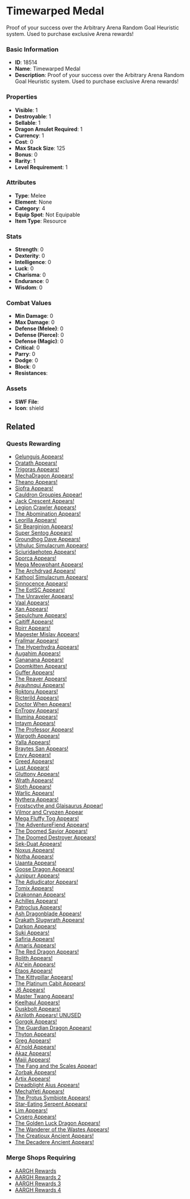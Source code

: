 # Timewarped Medal

Proof of your success over the Arbitrary Arena Random Goal Heuristic system. Used to purchase exclusive Arena rewards!

### Basic Information

- **ID**: 18514
- **Name**: Timewarped Medal
- **Description**: Proof of your success over the Arbitrary Arena Random Goal Heuristic system. Used to purchase exclusive Arena rewards!

### Properties

- **Visible**: 1
- **Destroyable**: 1
- **Sellable**: 1
- **Dragon Amulet Required**: 1
- **Currency**: 1
- **Cost**: 0
- **Max Stack Size**: 125
- **Bonus**: 0
- **Rarity**: 1
- **Level Requirement**: 1

### Attributes

- **Type**: Melee
- **Element**: None
- **Category**: 4
- **Equip Spot**: Not Equipable
- **Item Type**: Resource

### Stats

- **Strength**: 0
- **Dexterity**: 0
- **Intelligence**: 0
- **Luck**: 0
- **Charisma**: 0
- **Endurance**: 0
- **Wisdom**: 0

### Combat Values

- **Min Damage**: 0
- **Max Damage**: 0
- **Defense (Melee)**: 0
- **Defense (Pierce)**: 0
- **Defense (Magic)**: 0
- **Critical**: 0
- **Parry**: 0
- **Dodge**: 0
- **Block**: 0
- **Resistances**: 

### Assets

- **SWF File**: 
- **Icon**: shield

## Related

### Quests Rewarding

- [Gelunguis Appears!](../quests/1564-gelunguis-appears.md)
- [Oratath Appears!](../quests/1565-oratath-appears.md)
- [Trigoras Appears!](../quests/1566-trigoras-appears.md)
- [MechaDragon Appears!](../quests/1567-mechadragon-appears.md)
- [Theano Appears!](../quests/1568-theano-appears.md)
- [Siofra Appears!](../quests/1569-siofra-appears.md)
- [Cauldron Groupies Appear!](../quests/1570-cauldron-groupies-appear.md)
- [Jack Crescent Appears!](../quests/1571-jack-crescent-appears.md)
- [Legion Crawler Appears!](../quests/1572-legion-crawler-appears.md)
- [The Abomination Appears!](../quests/1573-the-abomination-appears.md)
- [Leorilla Appears!](../quests/1574-leorilla-appears.md)
- [Sir Bearginion Appears!](../quests/1575-sir-bearginion-appears.md)
- [Super Sentog Appears!](../quests/1576-super-sentog-appears.md)
- [Groundhog Dave Appears!](../quests/1577-groundhog-dave-appears.md)
- [Uthuluc Simulacrum Appears!](../quests/1578-uthuluc-simulacrum-appears.md)
- [Sciuridaehotep Appears!](../quests/1579-sciuridaehotep-appears.md)
- [Sporca Appears!](../quests/1580-sporca-appears.md)
- [Mega Meowphant Appears!](../quests/1581-mega-meowphant-appears.md)
- [The Archdryad Appears!](../quests/1582-the-archdryad-appears.md)
- [Kathool Simulacrum Appears!](../quests/1583-kathool-simulacrum-appears.md)
- [Sinnocence Appears!](../quests/1584-sinnocence-appears.md)
- [The EotSC Appears!](../quests/1585-the-eotsc-appears.md)
- [The Unraveler Appears!](../quests/1586-the-unraveler-appears.md)
- [Vaal Appears!](../quests/1587-vaal-appears.md)
- [Xan Appears!](../quests/1588-xan-appears.md)
- [Sepulchure Appears!](../quests/1589-sepulchure-appears.md)
- [Caitiff Appears!](../quests/1590-caitiff-appears.md)
- [Roirr Appears!](../quests/1594-roirr-appears.md)
- [Magester Mislav Appears!](../quests/1595-magester-mislav-appears.md)
- [Frallmar Appears!](../quests/1782-frallmar-appears.md)
- [The Hyperhydra Appears!](../quests/1783-the-hyperhydra-appears.md)
- [Augahim Appears!](../quests/1784-augahim-appears.md)
- [Gananana Appears!](../quests/1785-gananana-appears.md)
- [Doomkitten Appears!](../quests/1786-doomkitten-appears.md)
- [Guffer Appears!](../quests/1787-guffer-appears.md)
- [The Reaver Appears!](../quests/1788-the-reaver-appears.md)
- [Ayauhnqui Appears!](../quests/1789-ayauhnqui-appears.md)
- [Roktoru Appears!](../quests/1790-roktoru-appears.md)
- [Ricterild Appears!](../quests/1791-ricterild-appears.md)
- [Doctor When Appears!](../quests/1792-doctor-when-appears.md)
- [EnTropy Appears!](../quests/1793-entropy-appears.md)
- [Illumina Appears!](../quests/1794-illumina-appears.md)
- [Intaym Appears!](../quests/1795-intaym-appears.md)
- [The Professor Appears!](../quests/1796-the-professor-appears.md)
- [Wargoth Appears!](../quests/1797-wargoth-appears.md)
- [Yalla Appears!](../quests/1798-yalla-appears.md)
- [Braytes San Appears!](../quests/1799-braytes-san-appears.md)
- [Envy Appears!](../quests/1800-envy-appears.md)
- [Greed Appears!](../quests/1801-greed-appears.md)
- [Lust Appears!](../quests/1802-lust-appears.md)
- [Gluttony Appears!](../quests/1803-gluttony-appears.md)
- [Wrath Appears!](../quests/1804-wrath-appears.md)
- [Sloth Appears!](../quests/1805-sloth-appears.md)
- [Warlic Appears!](../quests/1869-warlic-appears.md)
- [Nythera Appears!](../quests/1870-nythera-appears.md)
- [Frostscythe and Glaisaurus Appear!](../quests/1871-frostscythe-and-glaisaurus-appear.md)
- [Vilmor and Cryozen Appear](../quests/1872-vilmor-and-cryozen-appear.md)
- [Mega Fluffy Tog Appears!](../quests/1873-mega-fluffy-tog-appears.md)
- [The AdventureFiend Appears!](../quests/1874-the-adventurefiend-appears.md)
- [The Doomed Savior Appears!](../quests/1875-the-doomed-savior-appears.md)
- [The Doomed Destroyer Appears!](../quests/1876-the-doomed-destroyer-appears.md)
- [Sek-Duat Appears!](../quests/1877-sek-duat-appears.md)
- [Noxus Appears!](../quests/1878-noxus-appears.md)
- [Notha Appears!](../quests/1879-notha-appears.md)
- [Uaanta Appears!](../quests/1880-uaanta-appears.md)
- [Goose Dragon Appears!](../quests/1984-goose-dragon-appears.md)
- [Junipurr Appears!](../quests/1985-junipurr-appears.md)
- [The Adjudicator Appears!](../quests/1986-the-adjudicator-appears.md)
- [Tomix Appears!](../quests/1987-tomix-appears.md)
- [Drakonnan Appears!](../quests/1988-drakonnan-appears.md)
- [Achilles Appears!](../quests/1989-achilles-appears.md)
- [Patroclus Appears!](../quests/1990-patroclus-appears.md)
- [Ash Dragonblade Appears!](../quests/1991-ash-dragonblade-appears.md)
- [Drakath Slugwrath Appears!](../quests/1992-drakath-slugwrath-appears.md)
- [Darkon Appears!](../quests/1993-darkon-appears.md)
- [Suki Appears!](../quests/1994-suki-appears.md)
- [Safiria Appears!](../quests/1995-safiria-appears.md)
- [Amaris Appears!](../quests/1996-amaris-appears.md)
- [The Red Dragon Appears!](../quests/2082-the-red-dragon-appears.md)
- [Rolith Appears!](../quests/2083-rolith-appears.md)
- [Alz'ein Appears!](../quests/2084-alz-ein-appears.md)
- [Etaos Appears!](../quests/2085-etaos-appears.md)
- [The Kittypillar Appears!](../quests/2086-the-kittypillar-appears.md)
- [The Platinum Cabit Appears!](../quests/2087-the-platinum-cabit-appears.md)
- [J6 Appears!](../quests/2088-j6-appears.md)
- [Master Twang Appears!](../quests/2089-master-twang-appears.md)
- [Keelhaul Appears!](../quests/2090-keelhaul-appears.md)
- [Duskbolt Appears!](../quests/2091-duskbolt-appears.md)
- [Akriloth Appears! UNUSED](../quests/2092-akriloth-appears-unused.md)
- [Gorgok Appears!](../quests/2093-gorgok-appears.md)
- [The Guardian Dragon Appears!](../quests/2094-the-guardian-dragon-appears.md)
- [Thyton Appears!](../quests/2095-thyton-appears.md)
- [Greg Appears!](../quests/2096-greg-appears.md)
- [Al'nold Appears!](../quests/2097-al-nold-appears.md)
- [Akaz Appears!](../quests/2098-akaz-appears.md)
- [Majji Appears!](../quests/2099-majji-appears.md)
- [The Fang and the Scales Appear!](../quests/2100-the-fang-and-the-scales-appear.md)
- [Zorbak Appears!](../quests/2155-zorbak-appears.md)
- [Artix Appears!](../quests/2156-artix-appears.md)
- [Dreadblight Aius Appears!](../quests/2157-dreadblight-aius-appears.md)
- [MechaYeti Appears!](../quests/2158-mechayeti-appears.md)
- [The Protus Symbiote Appears!](../quests/2159-the-protus-symbiote-appears.md)
- [Star-Eating Serpent Appears!](../quests/2160-star-eating-serpent-appears.md)
- [Lim Appears!](../quests/2161-lim-appears.md)
- [Cysero Appears!](../quests/2162-cysero-appears.md)
- [The Golden Luck Dragon Appears!](../quests/2163-the-golden-luck-dragon-appears.md)
- [The Wanderer of the Wastes Appears!](../quests/2164-the-wanderer-of-the-wastes-appears.md)
- [The Creatioux Ancient Appears!](../quests/2165-the-creatioux-ancient-appears.md)
- [The Decadere Ancient Appears!](../quests/2166-the-decadere-ancient-appears.md)

### Merge Shops Requiring

- [AARGH Rewards](../merge-shops/298-aargh-rewards.md)
- [AARGH Rewards 2](../merge-shops/375-aargh-rewards-2.md)
- [AARGH Rewards 3](../merge-shops/407-aargh-rewards-3.md)
- [AARGH Rewards 4](../merge-shops/423-aargh-rewards-4.md)

